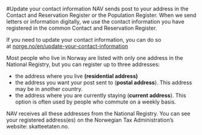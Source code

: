 #Update your contact information
NAV sends post to your address in the Contact and Reservation Register or the Population Register.
When we send letters or information digitally, we use the contact information you have registered in the common Contact and Reservation Register.

If you need to update your contact information, you can do so at [norge.no/en/update-your-contact-information](https://www.norge.no/en/digital-citizen/update-your-contact-information)

Most people who live in Norway are listed with only one address in the National Registry, but you can register up to three addresses:

 * the address where you live **(residential address)**
* the address you want your post sent to (**postal address**). This address may be in another country.
* the address where you are currently staying (**current address**). This option is often used by people who commute on a weekly basis.

 NAV receives all these addresses from the National Registry. You can see your registered address(es) on the Norwegian Tax Administration’s website: skatteetaten.no.

 